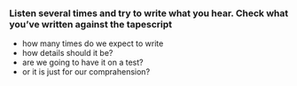### Listen several times and try to write what you hear. Check what you’ve written against the tapescript

- how many times do we expect to write
- how details should it be?
- are we going to have it on a test?
- or it is just for our comprahension?